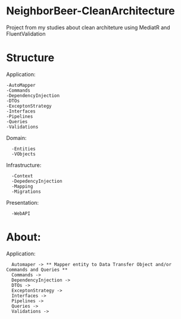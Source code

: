 # NeighborBeer-CleanArchitecture
Project from my studies about clean architeture using MediatR and FluentValidation

# Structure

  Application:
  
    -AutoMapper
    -Commands
    -DependencyInjection
    -DTOs
    -ExceptonStrategy
    -Interfaces
    -Pipelines
    -Queries
    -Validations
    
  Domain:
     
      -Entities
      -VObjects

  Infrastructure:
 
      -Context
      -DepedencyInjection
      -Mapping
      -Migrations
      
  Presentation:
    
      -WebAPI
      
      
# About:

  Application:
    
      Automaper -> ** Mapper entity to Data Transfer Object and/or Commands and Queries **
      Commands ->
      DependencyInjection ->
      DTOs ->
      ExceptonStrategy ->
      Interfaces ->
      Pipelines ->
      Queries ->
      Validations ->
